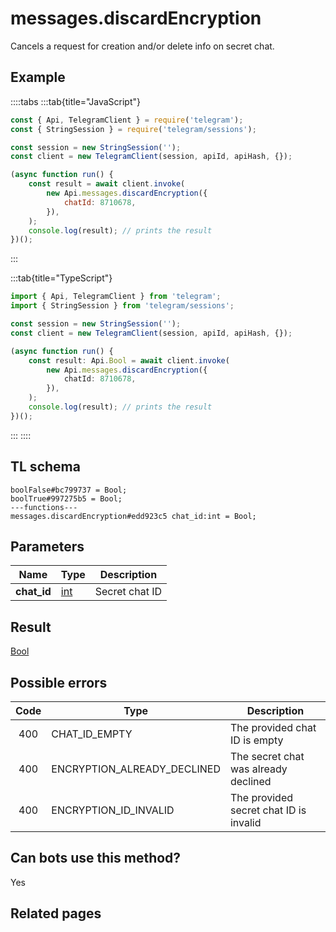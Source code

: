 # messages.discardEncryption

Cancels a request for creation and/or delete info on secret chat.

## Example

::::tabs
:::tab{title="JavaScript"}

```js
const { Api, TelegramClient } = require('telegram');
const { StringSession } = require('telegram/sessions');

const session = new StringSession('');
const client = new TelegramClient(session, apiId, apiHash, {});

(async function run() {
    const result = await client.invoke(
        new Api.messages.discardEncryption({
            chatId: 8710678,
        }),
    );
    console.log(result); // prints the result
})();
```

:::

:::tab{title="TypeScript"}

```ts
import { Api, TelegramClient } from 'telegram';
import { StringSession } from 'telegram/sessions';

const session = new StringSession('');
const client = new TelegramClient(session, apiId, apiHash, {});

(async function run() {
    const result: Api.Bool = await client.invoke(
        new Api.messages.discardEncryption({
            chatId: 8710678,
        }),
    );
    console.log(result); // prints the result
})();
```

:::
::::

## TL schema

```
boolFalse#bc799737 = Bool;
boolTrue#997275b5 = Bool;
---functions---
messages.discardEncryption#edd923c5 chat_id:int = Bool;
```

## Parameters

|    Name     | Type                                      | Description    |
| :---------: | ----------------------------------------- | -------------- |
| **chat_id** | [int](https://core.telegram.org/type/int) | Secret chat ID |

## Result

[Bool](https://core.telegram.org/type/Bool)

## Possible errors

| Code | Type                        | Description                            |
| :--: | --------------------------- | -------------------------------------- |
| 400  | CHAT_ID_EMPTY               | The provided chat ID is empty          |
| 400  | ENCRYPTION_ALREADY_DECLINED | The secret chat was already declined   |
| 400  | ENCRYPTION_ID_INVALID       | The provided secret chat ID is invalid |

## Can bots use this method?

Yes

## Related pages
